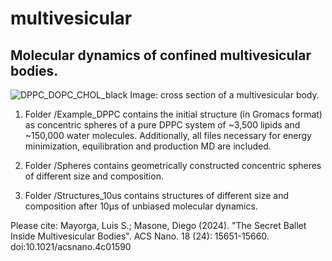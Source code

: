 # multivesicular
## Molecular dynamics of confined multivesicular bodies.

![DPPC_DOPC_CHOL_black](https://github.com/diegomasone/multivesicular/assets/157829429/c483bd44-a3fc-4f60-94fb-9d4e173570d9)
Image: cross section of a multivesicular body.


1) Folder /Example_DPPC contains the initial structure (in Gromacs format) as concentric spheres of a pure DPPC system of ~3,500 lipids and ~150,000 water molecules. Additionally, all files necessary for energy minimization, equilibration and production MD are included.

2) Folder /Spheres contains geometrically constructed concentric spheres of different size and composition.
   
3) Folder /Structures_10us contains structures of different size and composition after 10µs of unbiased molecular dynamics.


Please cite: 
Mayorga, Luis S.; Masone, Diego (2024). "The Secret Ballet Inside Multivesicular Bodies". ACS Nano. 18 (24): 15651-15660. doi:10.1021/acsnano.4c01590
